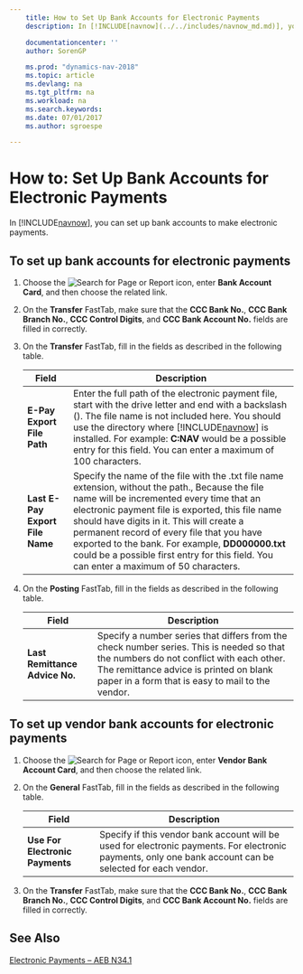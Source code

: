 ```yaml
---
    title: How to Set Up Bank Accounts for Electronic Payments
    description: In [!INCLUDE[navnow](../../includes/navnow_md.md)], you can set up bank accounts to make electronic payments.

    documentationcenter: ''
    author: SorenGP

    ms.prod: "dynamics-nav-2018"
    ms.topic: article
    ms.devlang: na
    ms.tgt_pltfrm: na
    ms.workload: na
    ms.search.keywords:
    ms.date: 07/01/2017
    ms.author: sgroespe

---
```

# How to: Set Up Bank Accounts for Electronic Payments
In [!INCLUDE[navnow](../../includes/navnow_md.md)], you can set up bank accounts to make electronic payments.  

## To set up bank accounts for electronic payments  

1.  Choose the ![Search for Page or Report](../../media/ui-search/search_small.png "Search for Page or Report icon") icon, enter **Bank Account Card**, and then choose the related link.  
2.  On the **Transfer** FastTab, make sure that the **CCC Bank No.**, **CCC Bank Branch No.**, **CCC Control Digits**, and **CCC Bank Account No.** fields are filled in correctly.  
3.  On the **Transfer** FastTab, fill in the fields as described in the following table.  

    |Field|Description|  
    |---------------------------------|---------------------------------------|  
    |**E-Pay Export File Path**|Enter the full path of the electronic payment file, start with the drive letter and end with a backslash (). The file name is not included here. You should use the directory where [!INCLUDE[navnow](../../includes/navnow_md.md)] is installed. For example: **C:NAV** would be a possible entry for this field. You can enter a maximum of 100 characters.|  
    |**Last E-Pay Export File Name**|Specify the name of the file with the .txt file name extension, without the path., Because the file name will be incremented every time that an electronic payment file is exported, this file name should have digits in it. This will create a permanent record of every file that you have exported to the bank. For example, **DD000000.txt** could be a possible first entry for this field. You can enter a maximum of 50 characters.|  

4.  On the **Posting** FastTab, fill in the fields as described in the following table.  

    |Field|Description|  
    |---------------------------------|---------------------------------------|  
    |**Last Remittance Advice No.**|Specify a number series that differs from the check number series. This is needed so that the numbers do not conflict with each other. The remittance advice is printed on blank paper in a form that is easy to mail to the vendor.|  

## To set up vendor bank accounts for electronic payments  

1.  Choose the ![Search for Page or Report](../../media/ui-search/search_small.png "Search for Page or Report icon") icon, enter **Vendor Bank Account Card**, and then choose the related link.  
2.  On the **General** FastTab, fill in the fields as described in the following table.  

    |Field|Description|  
    |---------------------------------|---------------------------------------|  
    |**Use For Electronic Payments**|Specify if this vendor bank account will be used for electronic payments. For electronic payments, only one bank account can be selected for each vendor.|  

3.  On the **Transfer** FastTab, make sure that the **CCC Bank No.**, **CCC Bank Branch No.**, **CCC Control Digits**, and **CCC Bank Account No.** fields are filled in correctly.  

## See Also  
 [Electronic Payments – AEB N34.1](electronic-payments-aeb-n341.md)

